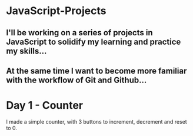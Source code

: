 # JavaScript-Projects

## I'll be working on a series of projects in JavaScript to solidify my learning and practice my skills...
## At the same time I want to become more familiar with the workflow of Git and Github...

# Day 1 - Counter
I made a simple counter, with 3 buttons to increment, decrement and reset to 0. 
